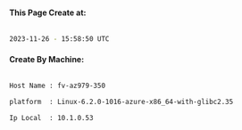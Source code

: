 
   
#### This Page Create at:

```bash

2023-11-26 - 15:58:50 UTC

```

#### Create By Machine:

```bash

Host Name : fv-az979-350

platform  : Linux-6.2.0-1016-azure-x86_64-with-glibc2.35

Ip Local  : 10.1.0.53

```

